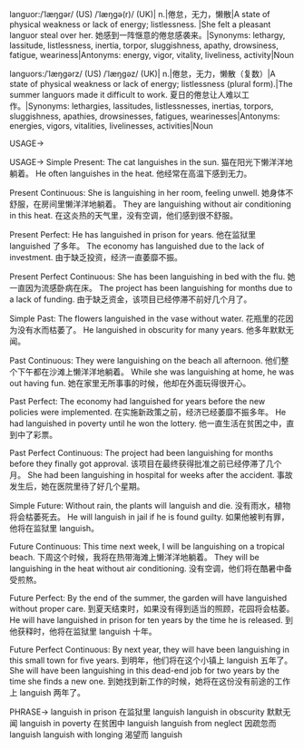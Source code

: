 languor:/ˈlæŋɡər/ (US) /ˈlæŋɡə(r)/ (UK)| n.|倦怠，无力，懒散|A state of physical weakness or lack of energy; listlessness. |She felt a pleasant languor steal over her. 她感到一阵惬意的倦怠感袭来。|Synonyms: lethargy, lassitude, listlessness, inertia, torpor, sluggishness, apathy, drowsiness, fatigue, weariness|Antonyms: energy, vigor, vitality, liveliness, activity|Noun

languors:/ˈlæŋɡərz/ (US) /ˈlæŋɡəz/ (UK)| n.|倦怠，无力，懒散（复数）|A state of physical weakness or lack of energy; listlessness (plural form).|The summer languors made it difficult to work. 夏日的倦怠让人难以工作。|Synonyms: lethargies, lassitudes, listlessnesses, inertias, torpors, sluggishness, apathies, drowsinesses, fatigues, wearinesses|Antonyms: energies, vigors, vitalities, livelinesses, activities|Noun


USAGE->

USAGE->
Simple Present:
The cat languishes in the sun. 猫在阳光下懒洋洋地躺着。
He often languishes in the heat. 他经常在高温下感到无力。

Present Continuous:
She is languishing in her room, feeling unwell. 她身体不舒服，在房间里懒洋洋地躺着。
They are languishing without air conditioning in this heat. 在这炎热的天气里，没有空调，他们感到很不舒服。

Present Perfect:
He has languished in prison for years. 他在监狱里 languished 了多年。
The economy has languished due to the lack of investment. 由于缺乏投资，经济一直萎靡不振。

Present Perfect Continuous:
She has been languishing in bed with the flu. 她一直因为流感卧病在床。
The project has been languishing for months due to a lack of funding.  由于缺乏资金，该项目已经停滞不前好几个月了。

Simple Past:
The flowers languished in the vase without water.  花瓶里的花因为没有水而枯萎了。
He languished in obscurity for many years. 他多年默默无闻。

Past Continuous:
They were languishing on the beach all afternoon. 他们整个下午都在沙滩上懒洋洋地躺着。
While she was languishing at home, he was out having fun.  她在家里无所事事的时候，他却在外面玩得很开心。

Past Perfect:
The economy had languished for years before the new policies were implemented. 在实施新政策之前，经济已经萎靡不振多年。
He had languished in poverty until he won the lottery. 他一直生活在贫困之中，直到中了彩票。

Past Perfect Continuous:
The project had been languishing for months before they finally got approval.  该项目在最终获得批准之前已经停滞了几个月。
She had been languishing in hospital for weeks after the accident. 事故发生后，她在医院里待了好几个星期。

Simple Future:
Without rain, the plants will languish and die.  没有雨水，植物将会枯萎死去。
He will languish in jail if he is found guilty. 如果他被判有罪，他将在监狱里 languish。

Future Continuous:
This time next week, I will be languishing on a tropical beach.  下周这个时候，我将在热带海滩上懒洋洋地躺着。
They will be languishing in the heat without air conditioning. 没有空调，他们将在酷暑中备受煎熬。

Future Perfect:
By the end of the summer, the garden will have languished without proper care.  到夏天结束时，如果没有得到适当的照顾，花园将会枯萎。
He will have languished in prison for ten years by the time he is released.  到他获释时，他将在监狱里 languish 十年。

Future Perfect Continuous:
By next year, they will have been languishing in this small town for five years.  到明年，他们将在这个小镇上 languish 五年了。
She will have been languishing in this dead-end job for two years by the time she finds a new one. 到她找到新工作的时候，她将在这份没有前途的工作上 languish 两年了。


PHRASE->
languish in prison  在监狱里 languish
languish in obscurity  默默无闻
languish in poverty 在贫困中 languish
languish from neglect  因疏忽而 languish
languish with longing 渴望而 languish
